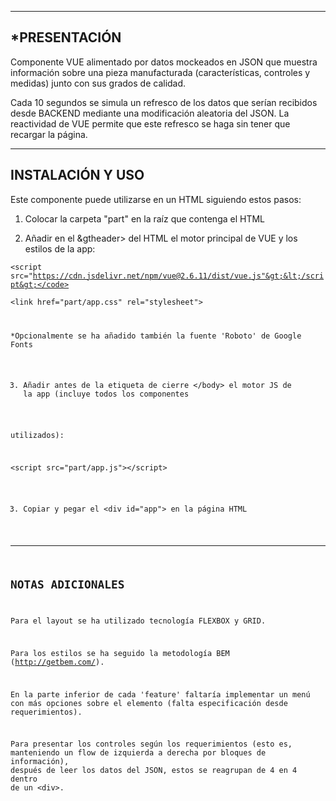 -----------------------
 *PRESENTACIÓN
-----------------------

Componente VUE alimentado por datos mockeados en JSON que muestra información sobre una pieza
manufacturada (características, controles y medidas) junto con sus grados de calidad.

Cada 10 segundos se simula un refresco de los datos que serían recibidos desde BACKEND mediante una
modificación aleatoria del JSON. La reactividad de VUE permite que este refresco se haga sin tener
que recargar la página.

-----------------------
 INSTALACIÓN Y USO
-----------------------

Este componente puede utilizarse en un HTML siguiendo estos pasos:

1) Colocar la carpeta "part" en la raíz que contenga el HTML 

2) Añadir en el &gtheader&gt; del HTML el motor principal de VUE y los estilos de la app:

<code>&lt;script src="https://cdn.jsdelivr.net/npm/vue@2.6.11/dist/vue.js"&gt;&lt;/script&gt;</code><br>
&lt;link href="part/app.css" rel="stylesheet"&gt;

*Opcionalmente se ha añadido también la fuente 'Roboto' de Google Fonts

3) Añadir antes de la etiqueta de cierre &lt;/body&gt; el motor JS de la app (incluye todos los componentes 

utilizados):

&lt;script src="part/app.js"&gt;&lt;/script&gt;


3) Copiar y pegar el &lt;div id="app"&gt; en la página HTML

-----------------------
 NOTAS ADICIONALES
-----------------------

Para el layout se ha utilizado tecnología FLEXBOX y GRID.

Para los estilos se ha seguido la metodología BEM (http://getbem.com/).

En la parte inferior de cada 'feature' faltaría implementar un menú con más opciones sobre el
elemento (falta especificación desde requerimientos).

Para presentar los controles según los requerimientos (esto es, manteniendo un flow de izquierda a
derecha por bloques de información), después de leer los datos del JSON, estos se reagrupan de 4 en 4 
dentro de un &lt;div&gt;.

